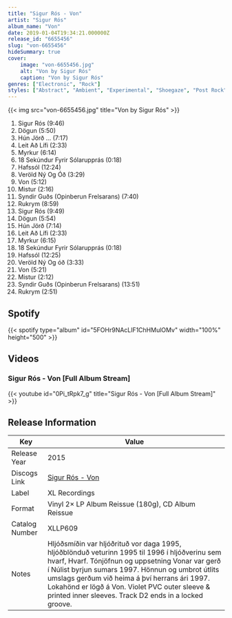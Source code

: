 ```yaml
---
title: "Sigur Rós - Von"
artist: "Sigur Rós"
album_name: "Von"
date: 2019-01-04T19:34:21.000000Z
release_id: "6655456"
slug: "von-6655456"
hideSummary: true
cover:
    image: "von-6655456.jpg"
    alt: "Von by Sigur Rós"
    caption: "Von by Sigur Rós"
genres: ["Electronic", "Rock"]
styles: ["Abstract", "Ambient", "Experimental", "Shoegaze", "Post Rock"]
---
```


{{< img src="von-6655456.jpg" title="Von by Sigur Rós" >}}

<!-- section break -->

1. Sigur Rós (9:46)
2. Dögun (5:50)
3. Hún Jörð ... (7:17)
4. Leit Að Lífi (2:33)
5. Myrkur (6:14)
6. 18 Sekúndur Fyrir Sólarupprás (0:18)
7. Hafssól (12:24)
8. Veröld Ný Og Óð (3:29)
9. Von (5:12)
10. Mistur (2:16)
11. Syndir Guðs (Opinberun Frelsarans) (7:40)
12. Rukrym (8:59)
13. Sigur Rós (9:49)
14. Dögun (5:54)
15. Hún Jörð (7:14)
16. Leit Að Lífi (2:33)
17. Myrkur (6:15)
18. 18 Sekúndur Fyrir Sólarupprás (0:18)
19. Hafssól (12:25)
20. Veröld Ný Og óð (3:33)
21. Von (5:21)
22. Mistur (2:12)
23. Syndir Guðs (Opinberun Frelsarans) (13:51)
24. Rukrym (2:51)

<!-- section break -->


## Spotify
{{< spotify type="album" id="5FOHr9NAcLlF1ChHMulOMv" width="100%" height="500" >}}



## Videos
### Sigur Rós - Von [Full Album Stream]
{{< youtube id="0Pi_tRpk7_g" title="Sigur Rós - Von [Full Album Stream]" >}}<br>



## Release Information
|  Key           | Value                                                |
| ---------------| ---------------------------------------------------- |
| Release Year   | 2015                                   |
| Discogs Link   | [Sigur Rós - Von](https://www.discogs.com/release/6655456-Sigur-R%C3%B3s-Von) |
| Label          | XL Recordings |
| Format         | Vinyl 2× LP Album Reissue (180g), CD Album Reissue |
| Catalog Number | XLLP609 |
| Notes | Hljóðsmíðin var hljóðrituð vor daga 1995, hljóðblönduð veturinn 1995 til 1996 í hljóðverinu sem hvarf, Hvarf. Tónjöfnun og uppsetning Vonar var gerð í Núlist byrjun sumars 1997. Hönnun og umbrot útlits umslags gerðum við heima á því herrans ári 1997. Lokahönd er lögð á Von.  Violet PVC outer sleeve & printed inner sleeves. Track D2 ends in a locked groove. |